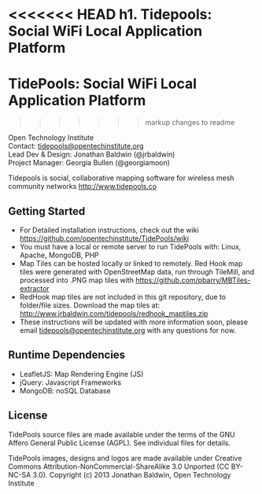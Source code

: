 <<<<<<< HEAD
h1. Tidepools: Social WiFi Local Application Platform
=======
TidePools: Social WiFi Local Application Platform
================
>>>>>>> markup changes to readme

Open Technology Institute <br />
Contact: <tidepools@opentechinstitute.org> <br />
Lead Dev & Design: Jonathan Baldwin (@jrbaldwin) <br />
Project Manager: Georgia Bullen (@georgiamoon) <br />

Tidepools is social, collaborative mapping software for wireless mesh community networks <http://www.tidepools.co>

Getting Started
---------------

* For Detailed installation instructions, check out the wiki <https://github.com/opentechinstitute/TidePools/wiki>
* You must have a local or remote server to run TidePools with: Linux, Apache, MongoDB, PHP
* Map Tiles can be hosted locally or linked to remotely. Red Hook map tiles were generated with OpenStreetMap data, run through TileMill, and processed into .PNG map tiles with https://github.com/pbarry/MBTiles-extractor
* RedHook map tiles are not included in this git repository, due to folder/file sizes. Download the map tiles at: <http://www.jrbaldwin.com/tidepools/redhook_maptiles.zip>
* These instructions will be updated with more information soon, please email <tidepools@opentechinstitute.org> with any questions for now.

Runtime Dependencies
--------------------

* LeafletJS: Map Rendering Engine (JS)
* jQuery: Javascript Frameworks
* MongoDB: noSQL Database

License
--------------------

TidePools source files are made available under the terms of the
  GNU Affero General Public License (AGPL).  See individual files for
  details.

TidePools images, designs and logos are made available under Creative Commons Attribution-NonCommercial-ShareAlike 3.0 Unported (CC BY-NC-SA 3.0). Copyright (c) 2013 Jonathan Baldwin, Open Technology Institute